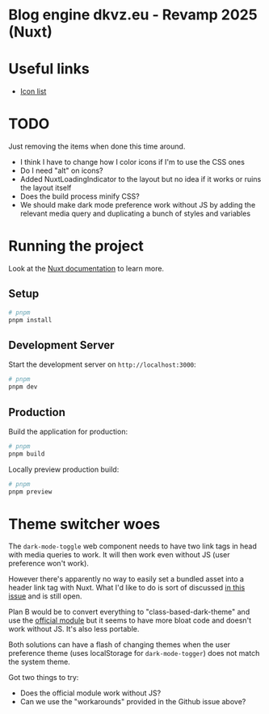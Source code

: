 # Blog engine dkvz.eu - Revamp 2025 (Nuxt)

# Useful links
- [Icon list](https://icones.js.org/)

# TODO
Just removing the items when done this time around.

- I think I have to change how I color icons if I'm to use the CSS ones 
- Do I need "alt" on icons?
- Added NuxtLoadingIndicator to the layout but no idea if it works or ruins the layout itself
- Does the build process minify CSS?
- We should make dark mode preference work without JS by adding the relevant media query and duplicating a bunch of styles and variables

# Running the project
Look at the [Nuxt documentation](https://nuxt.com/docs/getting-started/introduction) to learn more.

## Setup

```bash
# pnpm
pnpm install
```

## Development Server

Start the development server on `http://localhost:3000`:

```bash
# pnpm
pnpm dev
```

## Production

Build the application for production:

```bash
# pnpm
pnpm build
```

Locally preview production build:

```bash
# pnpm
pnpm preview
```

# Theme switcher woes
The `dark-mode-toggle` web component needs to have two link tags in head with media queries to work. It will then work even without JS (user preference won't work).

However there's apparently no way to easily set a bundled asset into a header link tag with Nuxt. What I'd like to do is sort of discussed [in this issue](https://github.com/nuxt/nuxt/issues/14681) and is still open.

Plan B would be to convert everything to "class-based-dark-theme" and use the [official module](https://color-mode.nuxtjs.org/) but it seems to have more bloat code and doesn't work without JS. It's also less portable.

Both solutions can have a flash of changing themes when the user preference theme (uses localStorage for `dark-mode-togger`) does not match the system theme.

Got two things to try:
- Does the official module work without JS?
- Can we use the "workarounds" provided in the Github issue above?
